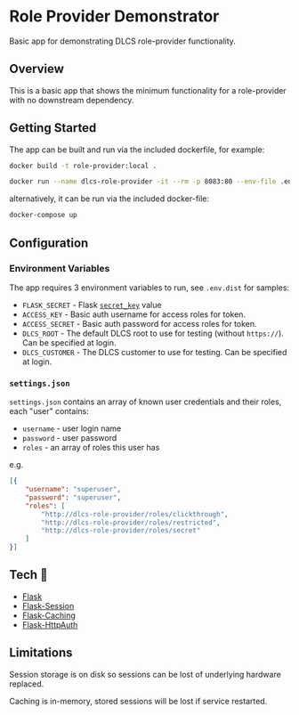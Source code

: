 # Role Provider Demonstrator

Basic app for demonstrating DLCS role-provider functionality.

## Overview

This is a basic app that shows the minimum functionality for a role-provider with no downstream dependency.

## Getting Started

The app can be built and run via the included dockerfile, for example:

```bash
docker build -t role-provider:local .

docker run --name dlcs-role-provider -it --rm -p 8083:80 --env-file .env role-provider:local
```

alternatively, it can be run via the included docker-file:

```bash
docker-compose up
```

## Configuration

### Environment Variables

The app requires 3 environment variables to run, see `.env.dist` for samples:

* `FLASK_SECRET` - Flask [`secret_key`](https://flask.palletsprojects.com/en/2.0.x/config/#SECRET_KEY) value
* `ACCESS_KEY` - Basic auth username for access roles for token.
* `ACCESS_SECRET` - Basic auth password for access roles for token.
* `DLCS_ROOT` - The default DLCS root to use for testing (without `https://`). Can be specified at login.
* `DLCS_CUSTOMER` - The DLCS customer to use for testing. Can be specified at login.

### `settings.json`

`settings.json` contains an array of known user credentials and their roles, each "user" contains:

* `username` - user login name
* `password` - user password
* `roles` - an array of roles this user has

e.g.

```json
[{
    "username": "superuser",
    "password": "superuser",
    "roles": [
        "http://dlcs-role-provider/roles/clickthrough",
        "http://dlcs-role-provider/roles/restricted",
        "http://dlcs-role-provider/roles/secret"
    ]
}]

```

## Tech :robot:

* [Flask](https://flask.palletsprojects.com)
* [Flask-Session](https://flask-session.readthedocs.io/en/latest/)
* [Flask-Caching](https://flask-caching.readthedocs.io/en/latest/)
* [Flask-HttpAuth](https://flask-httpauth.readthedocs.io/en/latest/)

## Limitations

Session storage is on disk so sessions can be lost of underlying hardware replaced.

Caching is in-memory, stored sessions will be lost if service restarted.